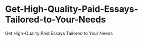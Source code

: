 # Get-High-Quality-Paid-Essays-Tailored-to-Your-Needs
Get High-Quality Paid Essays Tailored to Your Needs
